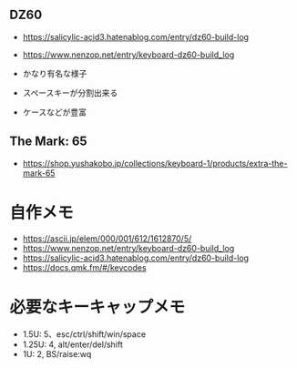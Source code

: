 ## DZ60
* https://salicylic-acid3.hatenablog.com/entry/dz60-build-log
* https://www.nenzop.net/entry/keyboard-dz60-build_log

* かなり有名な様子
* スペースキーが分割出来る
* ケースなどが豊富

## The Mark: 65
* https://shop.yushakobo.jp/collections/keyboard-1/products/extra-the-mark-65

# 自作メモ
* https://ascii.jp/elem/000/001/612/1612870/5/
* https://www.nenzop.net/entry/keyboard-dz60-build_log
* https://salicylic-acid3.hatenablog.com/entry/dz60-build-log
* https://docs.qmk.fm/#/keycodes

# 必要なキーキャップメモ
* 1.5U: 5、esc/ctrl/shift/win/space
* 1.25U: 4, alt/enter/del/shift
* 1U: 2, BS/raise:wq
